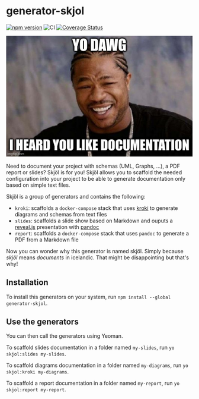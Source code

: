 # generator-skjol

[![npm version](https://badge.fury.io/js/generator-skjol.svg)](https://badge.fury.io/js/generator-skjol)
![CI](https://github.com/groovytron/generator-skjol/workflows/CI/badge.svg?branch=master)
[![Coverage Status](https://coveralls.io/repos/github/groovytron/generator-skjol/badge.svg?branch=main)](https://coveralls.io/github/groovytron/generator-skjol?branch=main)

![](./images/dawg.jpg)

Need to document your project with schemas (UML, Graphs, ...), a PDF report or
slides?
Skjöl is for you! Skjöl allows you to scaffold the needed configuration into
your project to be able to generate documentation only based on
simple text files.

Skjöl is a group of generators and contains the following:

- `kroki`: scaffolds a `docker-compose` stack that uses [kroki](https://kroki.io/)
to generate diagrams and schemas from text files
- `slides`: scaffolds a slide show based on Markdown and ouputs
a [reveal.js](https://revealjs.com/) presentation with [pandoc](https://pandoc.org/)
- `report`: scaffolds a `docker-compose` stack that uses `pandoc` to generate
a PDF from a Markdown file

Now you can wonder why this generator is named skjöl. Simply because *skjöl*
means *documents* in icelandic. That might be disappointing but that's why!

## Installation

To install this generators on your system, run
`npm install --global generator-skjol`.

## Use the generators

You can then call the generators using Yeoman.

To scaffold slides documentation in a folder named `my-slides`,
run `yo skjol:slides my-slides`.

To scaffold diagrams documentation in a folder named `my-diagrams`,
run `yo skjol:kroki my-diagrams`.

To scaffold a report documentation in a folder named `my-report`,
run `yo skjol:report my-report`.
